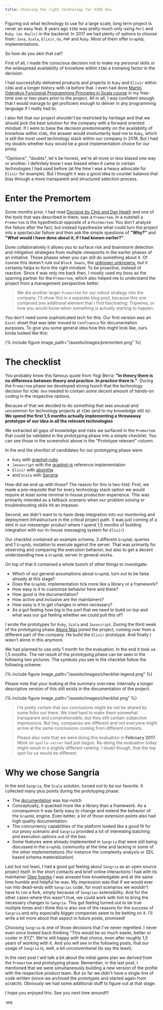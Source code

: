 ```yaml
---
title: Choosing the right technology for XING One
---
```

Figuring out what technology to use for a large scale, long term project is never an easy feat. 8 years ago `XING` was pretty much only using `Perl` and `Ruby (on Rails)` in the backend. In 2017 we had plenty of options to choose from: `Java`, `Scala`, `Elixir`, `Go`, `PHP` and `Ruby`. Most of them offer `GraphQL` implementations. 

So how do you skin that cat?

First of all, I made the conscious decision not to make my personal skills or the widespread availability of knowhow within `XING` a trumping factor in the decision. 

I had successfully delivered products and projects in `Ruby` and `Elixir` within `XING` and a longer history with `C#` before that. I even had done [Martin Oderskys Functional Programming Principles in Scala course](https://www.coursera.org/learn/progfun1) in my free-time one or two years prior to the project. All in all, I was confident enough that I would manage to get proficient enough to deliver in any programming language if I really had to. 

I also felt that our project shouldn't be restricted by heritage and that we should pick the best solution for the company with a forward oriented mindset. If I were to base the decision predominantly on the availability of knowhow within `XING`, the answer would involuntarily lead me to `Ruby`, which is still the most used technology stack within our company in 2018. But I had my doubts whether `Ruby` would be a good implementation choice for our proxy.

"Opinions", "doubts", let's be honest, we're all more or less biased one way or another. I definitely know I was biased when it came to certain technologies I had used before (at the time I was a heavy advocate for `Elixir` for example). But I thought it was a good idea to counter balance that bias through a more transparent and structured selection process.

# Enter the Premortem
Some months prior, I had read [Decisive by Chip and Dan Heath](https://www.goodreads.com/book/show/15798078-decisive) and one of the tools that was described in there, was a `Premortem`. In a nutshell a `Premortem` is the hypothetical opposite of a `Postmortem`: You don't analyze the failure after the fact, but instead hypothesize what could turn the project into a spectacular failure and then ask the simple questions of **"Why?"** and **"What would I have done about it, if I had known earlier?"**. 

Done collaboratively it allows you to surface risk and brainstorm detection and mitigation strategies from multiple viewpoints in the earlier phases of an initiative. Those phases when you can still do something about it. Of course this doesn't rule out `Black Swans`, the [unknown unknowns](https://de.wikipedia.org/wiki/There_are_known_knowns), but it certainly helps to form the right mindset: To be proactive, instead of reactive. Since it was only me back then, I mostly used my boss as the sparring partner for the `Premortem`, which also helped me to understand the project from a management perspective better. 

> We did another larger `Premortem` for our rollout strategy into the company. I'll show this in a separate blog post, because this one contained one  additional element that I find fascinating: Tripwires, or how you would know when something is actually starting to happen.

You don't need some sophisticated tech for this. Our first version was an `Excel` sheet that was later moved to `Confluence` for documentation purposes. To give you some general idea how this might look like, ours kinda looked like this:  

{% include figure image_path="/assets/images/premortem.png" %}

# The checklist
You probably know this famous quote from Yogi Berra: **"In theory there is no difference between theory and practice. In practice there is."**. During the `Premortem` phase we developed strong hunch that the technology decision for `XING One` needed to contain some decent amount of hands-on coding in the respective options. 

Because of that we decided to do something that was unusual and uncommon for technology projects at `XING` (and to my knowledge still is): __We spend the first 1,5 months actually implementing a throwaway prototype of our idea in all the relevant technologies__

We extracted all gaps of knowledge and risks we surfaced in the `Premortem` that could be validated in the prototyping phase into a simple checklist. You can see those in the screenshot above in the "Prototype relevant" column. 

In the end the shortlist of candidates for our prototyping phase were:

* `Ruby` with [graphql-ruby](https://github.com/rmosolgo/graphql-ruby)
* `Javascript` with the [graphql-js](https://github.com/graphql/graphql-js) reference implementation
* `Elixir` with [absinthe](https://github.com/absinthe-graphql/absinthe)
* and `Scala` with [Sangria](https://github.com/sangria-graphql/sangria)

How did we end up with those? The reason for this is two-fold. First, we made a pre-requisite that for every technology stack option we would require at least some minimal in-house production experience. This was primarily intended as a fallback scenario when our problem solving or troubleshooting skills hit an impasse.

Second, we didn't want to to have deep integration into our monitoring and deployment infrastructure in the critical project path. (I was just coming of a stint in our messenger product where I spend 1,5 months of building integration with our in-house messaging system for `Elixir`)

Our checklist contained an example schema, 3 different `GraphQL` queries and 1 `GraphQL` mutation to execute against the server. That was primarily for observing and comparing the execution behavior, but also to get a decent understanding how a `GraphQL` server in general works. 

On top of that it contained a whole bunch of other things to investigate: 

* Which of our general assumptions about `GraphQL` turn out to be false already at this stage?
* Does the `GraphQL` implementation tick more like a library or a framework?
* How easy is it to customize behavior here and there?
* How good is the documentation?
* How active and inclusive are the maintainers?
* How easy is it to get changes in when necessary?
* As a gut feeling how big is the part that we need to build on top and what was our gut feeling whether we could pull this of?

I wrote the prototypes for `Ruby`, `Scala` and `Javascript`. During the third week of the prototyping phase [Alexis Mas](https://www.xing.com/profile/Alexis_Mas/cv) joined the project, coming over from a different part of the company. He build the `Elixir` prototype. And finally I wasn't alone in this anymore.

We had planned to use only 1 month for the evaluation. In the end it took us 1,5 months. The net result of the prototyping phase can be seen in the following two pictures. The symbols you see in the checklist follow the following scheme:

{% include figure image_path="/assets/images/checklist-legend.png" %}

Please note that your looking at the summary overview. Internally a longer descriptive version of this still exists in the documentation of the project.

{% include figure image_path="/assets/images/checklist.png" %}

> I'm pretty certain that our conclusions might be not be shared by some folks out there. We tried hard to make them somewhat transparent and comprehensible, but they still contain subjective impressions. But hey, companies are different and not everyone might arrive at the same conclusions coming from different contexts. 
>
>Please also note that we were doing this evaluation in __February 2017__. Work on `apollo-server` had just begun. Re-doing the evaluation today might result in a slightly different ranking. I doubt though, that the top spot for us would be different.

# Why we chose Sangria
In the end `Sangria`, the `Scala` solution, turned out to be our favorite. It collected many plus points during the prototyping phase:

* The [documentation](https://sangria-graphql.org/learn/) was top-notch
* Conceptually, it quacked more like a library than a framework. As a consequence it was fairly easy to change and extend the behavior of the `GraphQL` engine. Even better, a lot of those extension points also had high quality documentation. 
* The concurrency capabilities of the platform looked like a good fit for our proxy scenario and `Sangria` provided a lot of interesting batching and execution options out of the box. 
* Some features were already implemented in `Sangria` that were still being discussed in the `GraphQL` community at the time and lacking in some of the other implementations (for instance the complexity analysis or SDL based schema materialization)

Last but not least, I had a good gut feeling about `Sangria` as an open source project itself. In the short contacts and brief online interactions I had with its maintainer [Oleg Ilyenko](https://github.com/OlegIlyenko) I was amazed how knowledgable and at the same time humble and helpful he was. My impression was that if we would ever run into dead-ends with `Sangrias` code, for most scenarios we wouldn't have to run a fork, simply because of `Sangrias` extensibility. And for the other cases where this wasn't true, we could work with him to bring the necessary changes to `Sangria`. This gut feeling turned out to be true multiple times and I think this is also one of the reasons for the success of `Sangria` and why especially bigger companies seem to be betting on it. I'll write a bit more about that aspect in future posts, promised! 

Choosing `Sangria` is one of those decisions that I've never regretted. I never even once looked back thinking "This would be so much easier, better or cooler in XYZ". We're still happy with that choice, even after roughly 1,5 years of working with it. And you will see in the following posts, that our usage of `Sangria` is, well, a bit unconventional (to say the least). 

In the next post I will talk a bit about the initial game plan we derived from the `Premortem` and prototyping phase. Remember, in the last post, I mentioned that we were simultaneously building a new version of the profile with the respective product team. But so far we didn't have a single line of code written (since we archived the prototypes and started again from scratch). Obviously we had some additional stuff to figure out at that stage. 

I hope you enjoyed this. See you next time around!!!

:wq